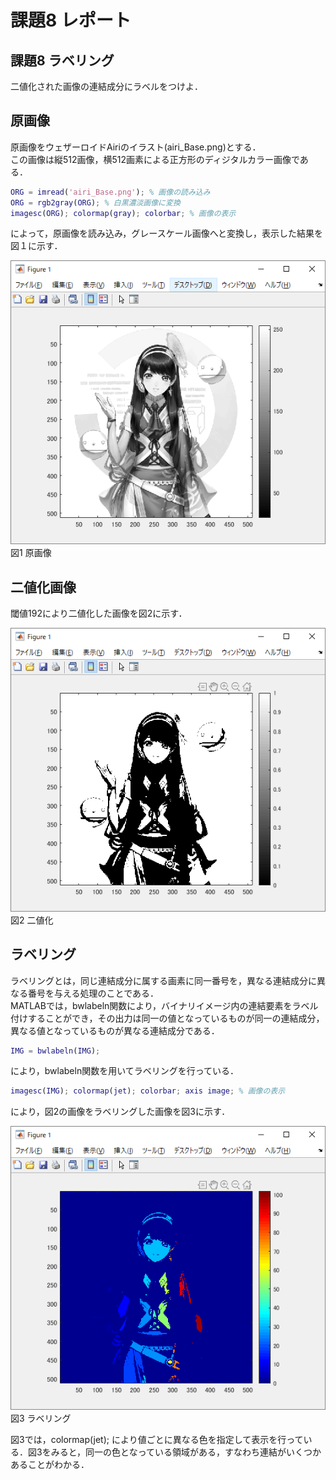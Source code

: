 # 課題8 レポート

## 課題8 ラベリング

二値化された画像の連結成分にラベルをつけよ．

## 原画像

原画像をウェザーロイドAiriのイラスト(airi_Base.png)とする．  
この画像は縦512画像，横512画素による正方形のディジタルカラー画像である．  

```MATLAB
ORG = imread('airi_Base.png'); % 画像の読み込み
ORG = rgb2gray(ORG); % 白黒濃淡画像に変換
imagesc(ORG); colormap(gray); colorbar; % 画像の表示
```

によって，原画像を読み込み，グレースケール画像へと変換し，表示した結果を図１に示す．  

![原画像](/image/kadai8/kadai8_org_img.png?raw=true)  
図1 原画像  

## 二値化画像

閾値192により二値化した画像を図2に示す．

![二値化](/image/kadai8/kadai8_bin_img.png?raw=true)  
図2 二値化  

## ラベリング

ラベリングとは，同じ連結成分に属する画素に同一番号を，異なる連結成分に異なる番号を与える処理のことである．  
MATLABでは，bwlabeln関数により，バイナリイメージ内の連結要素をラベル付けすることができ，その出力は同一の値となっているものが同一の連結成分，異なる値となっているものが異なる連結成分である．  

```MATLAB
IMG = bwlabeln(IMG);  
```

により，bwlabeln関数を用いてラベリングを行っている．  

```MATLAB
imagesc(IMG); colormap(jet); colorbar; axis image; % 画像の表示  
```

により，図2の画像をラベリングした画像を図3に示す．  

![ラベリング](/image/kadai8/kadai8_labeled.png?raw=true)  
図3 ラベリング  

図3では，colormap(jet); により値ごとに異なる色を指定して表示を行っている．図3をみると，同一の色となっている領域がある，すなわち連結がいくつかあることがわかる．  
